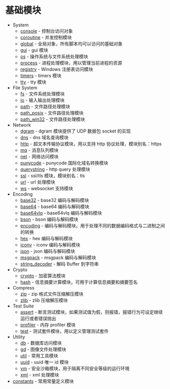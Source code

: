 # 基础模块
* System
  - [console](ifs/console.md) - 控制台访问对象
  - [coroutine](ifs/coroutine.md) - 并发控制模块
  - [global](ifs/global.md) - 全局对象，所有脚本均可以访问的基础对象
  - [gui](ifs/gui.md) - gui 模块
  - [os](ifs/os.md) - 操作系统与文件系统处理模块
  - [process](ifs/process.md) - 进程处理模块，用以管理当前进程的资源
  - [registry](ifs/registry.md) - Windows 注册表访问模块
  - [timers](ifs/timers.md) - timers 模块
  - [tty](ifs/tty.md) - tty 模块
* File System
  - [fs](ifs/fs.md) - 文件系统处理模块
  - [io](ifs/io.md) - 输入输出处理模块
  - [path](ifs/path.md) - 文件路径处理模块
  - [path_posix](ifs/path_posix.md) - 文件路径处理模块
  - [path_win32](ifs/path_win32.md) - 文件路径处理模块
* Network
  - [dgram](ifs/dgram.md) - dgram 模块提供了 UDP 数据包 socket 的实现
  - [dns](ifs/dns.md) - dns 域名查询模块
  - [http](ifs/http.md) - 超文本传输协议模块，用以支持 http 协议处理，模块别名：https
  - [mq](ifs/mq.md) - 消息队列模块
  - [net](ifs/net.md) - 网络访问模块
  - [punycode](ifs/punycode.md) - punycode 国际化域名转换模块
  - [querystring](ifs/querystring.md) - http query 处理模块
  - [ssl](ifs/ssl.md) - ssl/tls 模块，模块别名：tls
  - [url](ifs/url.md) - url 处理模块
  - [ws](ifs/ws.md) - websocket 支持模块
* Encoding
  - [base32](ifs/base32.md) - base32 编码与解码模块
  - [base64](ifs/base64.md) - base64 编码与解码模块
  - [base64vlq](ifs/base64vlq.md) - base64vlq 编码与解码模块
  - [bson](ifs/bson.md) - bson 编码与解码模块
  - [encoding](ifs/encoding.md) - 编码与解码模块，用于处理不同的数据编码格式与二进制之间的转换
  - [hex](ifs/hex.md) - hex 编码与解码模块
  - [iconv](ifs/iconv.md) - iconv 编码与解码模块
  - [json](ifs/json.md) - json 编码与解码模块
  - [msgpack](ifs/msgpack.md) - msgpack 编码与解码模块
  - [string_decoder](ifs/string_decoder.md) - 解码 Buffer 到字符串
* Crypto
  - [crypto](ifs/crypto.md) - 加密算法模块
  - [hash](ifs/hash.md) - 信息摘要计算模块，可用于计算信息摘要和摘要签名
* Compress
  - [zip](ifs/zip.md) - zip 格式文件压缩解压模块
  - [zlib](ifs/zlib.md) - zlib 压缩解压模块
* Test Suite
  - [assert](ifs/assert.md) - 断言测试模块，如果测试值为假，则报错，报错行为可设定继续运行或者错误抛出
  - [profiler](ifs/profiler.md) - 内存 profiler 模块
  - [test](ifs/test.md) - 测试套件模块，用以定义管理测试套件
* Utility
  - [db](ifs/db.md) - 数据库访问模块
  - [gd](ifs/gd.md) - 图像文件处理模块
  - [util](ifs/util.md) - 常用工具模块
  - [uuid](ifs/uuid.md) - uuid 唯一 id 模块
  - [vm](ifs/vm.md) - 安全沙箱模块，用于隔离不同安全等级的运行环境
  - [xml](ifs/xml.md) - xml 处理模块
* [constants](ifs/constants.md) - 常用常量定义模块
